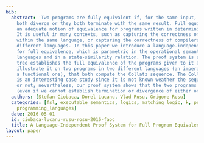 ```yaml
---
bib:
  abstract: 'Two programs are fully equivalent if, for the same input, either they
    both diverge or they both terminate with the same result. Full equivalence is
    an adequate notion of equivalence for programs written in deterministic languages.
    It is useful in many contexts, such as capturing the correctness of program transformations
    within the same language, or capturing the correctness of compilers between two
    different languages. In this paper we introduce a language-independent proof system
    for full equivalence, which is parametric in the operational semantics of two
    languages and in a state-similarity relation. The proof system is sound: a proof
    tree establishes the full equivalence of the programs given to it as input. We
    illustrate it on two programs in two different languages (an imperative one and
    a functional one), that both compute the Collatz sequence. The Collatz sequence
    is an interesting case study since it is not known weather the sequence terminates
    or not; nevertheless, our proof system shows that the two programs are fully equivalent
    (even if we cannot establish termination or divergence of either one).'
  authors: [Stefan Ciobaca, Dorel Lucanu, Vlad Rusu, Grigore Rosu]
  categories: [fsl, executable_semantics, logics, matching_logic, k, program_verification,
    programming_languages]
  date: 2016-05-01
  id: ciobaca-lucanu-rusu-rosu-2016-faoc
  title: A Language-Independent Proof System for Full Program Equivalence
layout: paper
---
```

